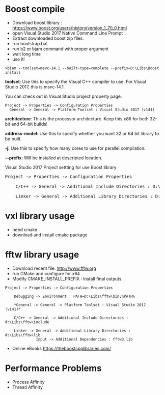 # Boost compile
* Download boost library : https://www.boost.org/users/history/version_1_70_0.html
* open Visual Studio 2017 Native Command Line Prompt
* Extract downloaded boost zip files.
* run bootstrap.bat
* run b2 or bjam command with proper argument 
* wait long time
* use it!

```
>bjam --toolset=msvc-14.1 --built-type=complete --prefix=D:\Libs\Boost install
``` 

**toolset**: Use this to specify the Visual C++ compiler to use. For Visual Studio 2017, this is msvc-14.1. 

You can check out in Visual Studio project property page.
```
Project -> Properties -> Configuration Properties
  General -> General -> Platform Toolset : Visual Studio 2017 (v141)
```

**architecture**: This is the processor architecture. Keep this x86 for both 32-bit and 64-bit builds!

**address-model**: Use this to specify whether you want 32 or 64 bit library to be built.

**-j**: Use this to specify how many cores to use for parallel compilation.

**--prefix**: Will be installed at descripted location.


Visual Studio 2017 Project settting for use Boost library

<pre>
Project -> Properties -> Configuration Properties

	C/C++ -> General -> Additional Include Directories : D:\Libs\Boost\include\boost-1_70
	
	Linker -> General -> Additional Library Directories : D:\libs\Boost\lib 
</pre>  




# vxl library usage
* need cmake 
* download and install cmake package


# fftw library usage
* Download recent file. http://www.fftw.org
* run CMake and configure for x64
* Modify CMAKE_INSTALL_PREFIX : Install final outputs.

```
Project -> Properties -> Configuration Properties

	Debugging -> Environment : PATH=D:\Libs\fftw\bin;%PATH%

	*General -> General -> Platform Toolset : Visual Studio 2017 (v141)*

	C/C++ -> General -> Additional Include Directories : d:\Libs\fftw\include
	
	Linker -> General -> Additional Library Directories : d:\Libs\fftw\lib 
	          Input -> Additional Dependencies : fftw3.lib 
```
* Online eBooks
https://theboostcpplibraries.com/


# Performance Problems
* Process Affinity
* Thread Affinity


